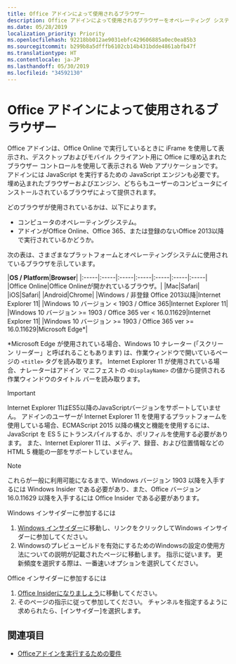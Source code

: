 ```yaml
---
title: Office アドインによって使用されるブラウザー
description: Office アドインによって使用されるブラウザーをオペレーティング システムおよび Office バージョンが決定する方法を指定します。
ms.date: 05/28/2019
localization_priority: Priority
ms.openlocfilehash: 92218bb012ae9031ebfc429606885a0ec0ea85b3
ms.sourcegitcommit: b299b8a5dfffb6102cb14b431bdde4861abfb47f
ms.translationtype: HT
ms.contentlocale: ja-JP
ms.lasthandoff: 05/30/2019
ms.locfileid: "34592130"
---
```

# <a name="browsers-used-by-office-add-ins"></a>Office アドインによって使用されるブラウザー

Office アドインは、Office Online で実行しているときに iFrame を使用して表示され、デスクトップおよびモバイル クライアント用に Office に埋め込まれたブラウザー コントロールを使用して表示される Web アプリケーションです。 アドインには JavaScript を実行するための JavaScript エンジンも必要です。 埋め込まれたブラウザーおよびエンジン、どちらもユーザーのコンピュータにインストールされているブラウザによって提供されます。

どのブラウザが使用されているかは、以下によります。

- コンピュータのオペレーティングシステム。
- アドインがOffice Online、Office 365、または登録のないOffice 2013以降で実行されているかどうか。

次の表は、さまざまなプラットフォームとオペレーティングシステムに使用されているブラウザを示しています。

|**OS / Platform**|**Browser**|
|:-----|:-----|:-----|:-----|:-----|:-----|:-----|
|Office Online|Office Onlineが開かれているブラウザ。|
|Mac|Safari|
|iOS|Safari|
|Android|Chrome|
|Windows / 非登録 Office 2013以降|Internet Explorer 11|
|Windows 10 バージョン < 1903 / Office 365|Internet Explorer 11|
|Windows 10 バージョン >= 1903 / Office 365 ver < 16.0.11629|Internet Explorer 11|
|Windows 10 バージョン >= 1903 / Office 365 ver >= 16.0.11629|Microsoft Edge\*|

\*Microsoft Edge が使用されている場合、Windows 10 ナレーター (「スクリーン リーダー」と呼ばれることもあります) は、作業ウィンドウで開いているページの `<title>` タグを読み取ります。 Internet Explorer 11 が使用されている場合、ナレーターはアドイン マニフェストの `<DisplayName>` の値から提供される作業ウィンドウのタイトル バーを読み取ります。

> [!IMPORTANT]
> Internet Explorer 11はES5以降のJavaScriptバージョンをサポートしていません。 アドインのユーザーが Internet Explorer 11 を使用するプラットフォームを使用している場合、ECMAScript 2015 以降の構文と機能を使用するには、JavaScript を ES 5 にトランスパイルするか、ポリフィルを使用する必要があります。 また、Internet Explorer 11 は、メディア、録音、および位置情報などの HTML 5 機能の一部をサポートしていません。

> [!NOTE]
> これらが一般に利用可能になるまで、Windows バージョン 1903 以降を入手するには Windows Insider である必要があり、また、Office バージョン 16.0.11629 以降を入手するには Office Insider である必要があります。
>
> Windows インサイダーに参加するには
> 
> 1. [Windows インサイダー](https://insider.windows.com)に移動し、リンクをクリックしてWindows インサイダーに参加してください。
> 2. Windowsのプレビュービルドを有効にするためのWindowsの設定の使用方法についての説明が記載されたページに移動します。 指示に従います。 更新頻度を選択する際は、一番速いオプションを選択してください。
>
> Office インサイダーに参加するには
> 
> 1. [Office Insiderになりましょう](https://insider.office.com/join)に移動してください。
> 2. そのページの指示に従って参加してください。 チャンネルを指定するように求められたら、[インサイダー]を選択します。

## <a name="see-also"></a>関連項目

- [Officeアドインを実行するための要件](requirements-for-running-office-add-ins.md)
